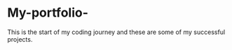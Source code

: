 # My-portfolio-
This is the start of my coding journey and these are some of my successful projects.

